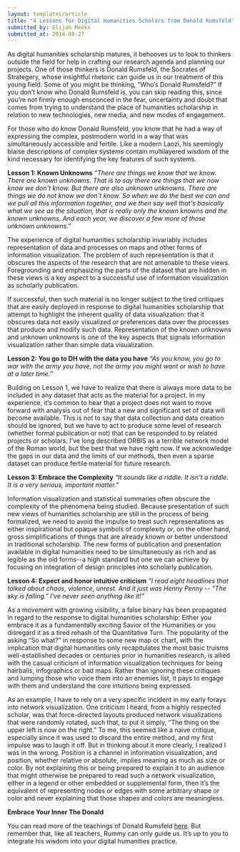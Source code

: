 ```yaml
---
layout: templates/article
title: "4 Lessons for Digital Humanities Scholars from Donald Rumsfeld"
submitted_by: Elijah Meeks
submitted_at: 2014-08-27
---
```


As digital humanities scholarship matures, it behooves us to look to thinkers outside the field for help in crafting our research agenda and planning our projects. One of those thinkers is Donald Rumsfeld, the Socrates of Strategery, whose insightful rhetoric can guide us in our treatment of this young field. Some of you might be thinking, “Who’s Donald Rumsfeld?” If you don’t know who Donald Rumsfeld is, you can skip reading this, since you’re not firmly enough ensconced in the fear, uncertainty and doubt that comes from trying to understand the place of humanities scholarship in relation to new technologies, new media, and new modes of engagement.



For those who do know Donald Rumsfeld, you know that he had a way of expressing the complex, postmodern world in a way that was simultaneously accessible and fertile. Like a modern Laozi, his seemingly blaise descriptions of complex systems contain multilayered wisdom of the kind necessary for identifying the key features of such systems.


**Lesson 1: Known Unknowns**
*“There are things we know that we know. There are known unknowns. That is to say there are things that we now know we don't know. But there are also unknown unknowns. There are things we do not know we don't know. So when we do the best we can and we pull all this information together, and we then say well that's basically what we see as the situation, that is really only the known knowns and the known unknowns. And each year, we discover a few more of those unknown unknowns.”*



The experience of digital humanities scholarship invariably includes representation of data and processes on maps and other forms of information visualization. The problem of such representation is that it obscures the aspects of the research that are not amenable to these views. Foregrounding and emphasizing the parts of the dataset that are hidden in these views is a key aspect to a successful use of information visualization as scholarly publication.



If successful, then such material is no longer subject to the tired critiques that are easily deployed in response to digital humanities scholarship that attempt to highlight the inherent quality of data visualization: that it obscures data not easily visualized or preferences data over the processes that produce and modify such data. Representation of the known unknowns and unknown unknowns is one of the key aspects that signals information visualization rather than simple data visualization.


**Lesson 2: You go to DH with the data you have**
*“As you know, you go to war with the army you have, not the army you might want or wish to have at a later time.”*



Building on Lesson 1, we have to realize that there is always more data to be included in any dataset that acts as the material for a project. In my experience, it’s common to hear that a project does not want to move forward with analysis out of fear that a new and significant set of data will become available. This is not to say that data collection and data creation should be ignored, but we have to act to produce some level of research (whether formal publication or not) that can be responded to by related projects or scholars. I’ve long described ORBIS as a terrible network model of the Roman world, but the best that we have right now. If we acknowledge the gaps in our data and the limits of our methods, then even a sparse dataset can produce fertile material for future research.


**Lesson 3: Embrace the Complexity**
*“It sounds like a riddle. It isn't a riddle. It is a very serious, important matter.”*



Information visualization and statistical summaries often obscure the complexity of the phenomena being studied. Because presentation of such new views of humanities scholarship are still in the process of being formalized, we need to avoid the impulse to treat such representations as either inspirational but opaque symbols of complexity or, on the other hand, gross simplifications of things that are already known or better understood in traditional scholarship. The new forms of publication and presentation available in digital humanities need to be simultaneously as rich and as legible as the old forms--a high standard but one we can achieve by focusing on integration of design principles into scholarly publication.


**Lesson 4: Expect and honor intuitive criticism**
*“I read eight headlines that talked about chaos, violence, unrest. And it just was Henny Penny -- "The sky is falling." I've never seen anything like it!”*



As a movement with growing visibility, a false binary has been propagated in regard to the response to digital humanities scholarship: Either you embrace it as a fundamentally exciting Savior of the Humanities or you disregard it as a tired rehash of the Quantitative Turn. The popularity of the asking “So what?” in response to some new map or chart, with the implication that digital humanities only recapitulates the most basic truisms well-established decades or centuries prior in humanities research, is allied with the casual criticism of information visualization techniques for being hairballs, infographics or bad maps. Rather than ignoring these critiques and lumping those who voice them into an enemies list, it pays to engage with them and understand the core intuitions being expressed.



As an example, I have to rely on a very specific incident in my early forays into network visualization. One criticism I heard, from a highly respected scholar, was that force-directed layouts produced network visualizations that were randomly rotated, such that, to put it simply, “The thing on the upper left is now on the right.” To me, this seemed like a naive critique, especially since it was used to discard the entire method, and my first impulse was to laugh it off. But in thinking about it more clearly, I realized I was in the wrong. Position is a channel in information visualization, and position, whether relative or absolute, implies meaning as much as size or color. By not explaining this or being prepared to explain it to an audience that might otherwise be prepared to read such a network visualization, either in a legend or other embedded or supplemental form, then it’s the equivalent of representing nodes or edges with some arbitrary shape or color and never explaining that those shapes and colors are meaningless.


**Embrace Your Inner The Donald**

You can read more of the teachings of Donald Rumsfeld [here](http://en.wikiquote.org/wiki/Donald_Rumsfeld). But remember that, like all teachers, Rummy can only guide us. It’s up to you to integrate his wisdom into your digital humanities practice.



